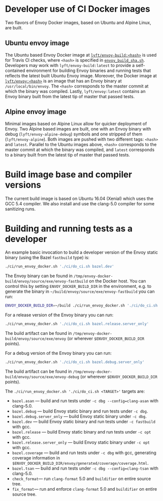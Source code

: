 # Developer use of CI Docker images

Two flavors of Envoy Docker images, based on Ubuntu and Alpine Linux, are built.

## Ubuntu envoy image
The Ubuntu based Envoy Docker image at [`lyft/envoy-build:<hash>`](https://hub.docker.com/r/lyft/envoy-build/) is used for Travis CI checks,
where `<hash>` is specified in [`envoy_build_sha.sh`](https://github.com/lyft/envoy/blob/master/ci/envoy_build_sha.sh). Developers
may work with `lyft/envoy-build:latest` to provide a self-contained environment for building Envoy binaries and
running tests that reflects the latest built Ubuntu Envoy image. Moreover, the Docker image
at [`lyft/envoy:<hash>`](https://hub.docker.com/r/lyft/envoy/) is an image that has an Envoy binary at `/usr/local/bin/envoy`. The `<hash>`
corresponds to the master commit at which the binary was compiled. Lastly, `lyft/envoy:latest` contains an Envoy
binary built from the latest tip of master that passed tests.

## Alpine envoy image

Minimal images based on Alpine Linux allow for quicker deployment of Envoy. Two Alpine based images are built,
one with an Envoy binary with debug (`lyft/envoy-alpine-debug`) symbols and one stripped of them (`lyft/envoy-alpine`).
Both images are pushed with two different tags: `<hash>` and `latest`. Parallel to the Ubuntu images above, `<hash>` corresponds to the
master commit at which the binary was compiled, and `latest` corresponds to a binary built from the latest tip of master that passed tests.

# Build image base and compiler versions

The current build image is based on Ubuntu 16.04 (Xenial) which uses the GCC 5.4 compiler. We also
install and use the clang-5.0 compiler for some sanitizing runs.

# Building and running tests as a developer

An example basic invocation to build a developer version of the Envoy static binary (using the Bazel `fastbuild` type) is:

```bash
./ci/run_envoy_docker.sh './ci/do_ci.sh bazel.dev'
```

The Envoy binary can be found in `/tmp/envoy-docker-build/envoy/source/exe/envoy-fastbuild` on the Docker host. You
can control this by setting `ENVOY_DOCKER_BUILD_DIR` in the environment, e.g. to
generate the binary in `~/build/envoy/source/exe/envoy-fastbuild` you can run:


```bash
ENVOY_DOCKER_BUILD_DIR=~/build ./ci/run_envoy_docker.sh './ci/do_ci.sh bazel.dev'
```

For a release version of the Envoy binary you can run:

```bash
./ci/run_envoy_docker.sh './ci/do_ci.sh bazel.release.server_only'
```

The build artifact can be found in `/tmp/envoy-docker-build/envoy/source/exe/envoy` (or wherever
`$ENVOY_DOCKER_BUILD_DIR` points).

For a debug version of the Envoy binary you can run:

```bash
./ci/run_envoy_docker.sh './ci/do_ci.sh bazel.debug.server_only'
```

The build artifact can be found in `/tmp/envoy-docker-build/envoy/source/exe/envoy-debug` (or wherever
`$ENVOY_DOCKER_BUILD_DIR` points).

The `./ci/run_envoy_docker.sh './ci/do_ci.sh <TARGET>'` targets are:


* `bazel.asan` &mdash; build and run tests under `-c dbg --config=clang-asan` with clang-5.0.
* `bazel.debug` &mdash; build Envoy static binary and run tests under `-c dbg`.
* `bazel.debug.server_only` &mdash; build Envoy static binary under `-c dbg`.
* `bazel.dev` &mdash; build Envoy static binary and run tests under `-c fastbuild` with gcc.
* `bazel.release` &mdash; build Envoy static binary and run tests under `-c opt` with gcc.
* `bazel.release.server_only` &mdash; build Envoy static binary under `-c opt` with gcc.
* `bazel.coverage` &mdash; build and run tests under `-c dbg` with gcc, generating coverage information in `$ENVOY_DOCKER_BUILD_DIR/envoy/generated/coverage/coverage.html`.
* `bazel.tsan` &mdash; build and run tests under `-c dbg --config=clang-tsan` with clang-5.0.
* `check_format`&mdash; run `clang-format` 5.0 and `buildifier` on entire source tree.
* `fix_format`&mdash; run and enforce `clang-format` 5.0 and `buildifier` on entire source tree.
